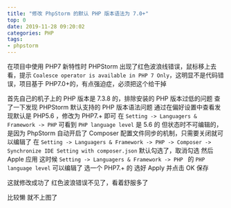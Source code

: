 ```yaml
---
title: "修改 PhpStorm 的默认 PHP 版本语法为 7.0+"
top: 0
date: 2019-11-28 09:20:02
categories: PHP
tags:
- phpstorm
---
```


在项目中使用 PHP7 新特性时 PHPStorm 出现了红色波浪线错误，鼠标移上去看，提示 `Coalesce operator is available in PHP 7 Only`，这明显不是代码错误，项目基于 PHP7.0+的，有点强迫症，必须把这个给干掉
<!--more-->
首先自己的机子上的 PHP 版本是 7.3.8 的，排除安装的 PHP 版本过低的问题
查了一下发现 PHPStorm 默认支持的 PHP 版本语法问题
通过在偏好设置中查看发现默认是 PHP5.6 ，修改为 PHP7.+ 即可
在 `Setting -> Languagers & Framework -> PHP` 可看到 `PHP language level` 是 5.6 的
但状态时不可编辑的，是因为 PhpStorm 自动开启了 Composer 配置文件同步的机制，只需要关闭就可以编辑了
在 `Setting -> Languagers & Framework -> PHP -> Composer -> Synchronize IDE Setting with composer.json` 默认勾选了，取消勾选 然后 Apple 应用
这时候 `Setting -> Languagers & Framework -> PHP ` 的 `PHP language level` 可以编辑了 选一个 PHP7.+ 的 选好 Apply 并点击 OK 保存

这就修改成功了
红色波浪错误不见了，看着舒服多了

比较懒 就不上图了
